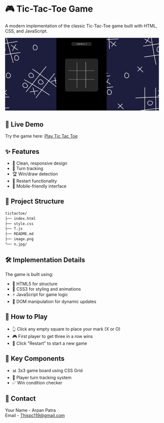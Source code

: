 # 🎮 Tic-Tac-Toe Game

A modern implementation of the classic Tic-Tac-Toe game built with HTML, CSS, and JavaScript.

[![Game Preview](./image.png)](https://tic-tac-toe-gamma-nine-28.vercel.app/)

## 🌟 Live Demo

Try the game here: [Play Tic Tac Toe](https://tic-tac-toe-gamma-nine-28.vercel.app/)

## ✨ Features

- 🎯 Clean, responsive design
- 🔄 Turn tracking
- 🏆 Win/draw detection
- 🔁 Restart functionality
- 📱 Mobile-friendly interface

## 📁 Project Structure

```markdown
tictactoe/
├── index.html
├── style.css
├── T.js
├── README.md
├── image.png
└── n.jpg/
```

## 🛠️ Implementation Details

The game is built using:

- 📄 HTML5 for structure
- 🎨 CSS3 for styling and animations
- ⚡ JavaScript for game logic
- 🔧 DOM manipulation for dynamic updates

## 🎯 How to Play

- 👆 Click any empty square to place your mark (X or O)
- 🎮 First player to get three in a row wins
- 🔄 Click "Restart" to start a new game

## 🔑 Key Components

- 📊 3x3 game board using CSS Grid
- 👥 Player turn tracking system
- ✅ Win condition checker

## 📧 Contact

Your Name - Arpan Patra  
Email - <Thispc119@gmail.com>
